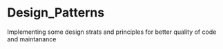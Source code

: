 # Design_Patterns
Implementing some design strats and principles for better quality of code and maintanance
